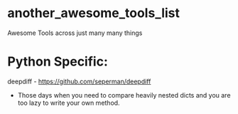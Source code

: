 # another_awesome_tools_list
Awesome Tools across just many many things

# Python Specific:
deepdiff - https://github.com/seperman/deepdiff
- Those days when you need to compare heavily nested dicts and you are too lazy to write your own method.
